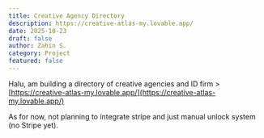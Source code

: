 ```yaml
---
title: Creative Agency Directory
description: https://creative-atlas-my.lovable.app/
date: 2025-10-23
draft: false
author: Zahin S.
category: Project
featured: false
---
```

Halu, am building a directory of creative agencies and ID firm > [https://creative-atlas-my.lovable.app/](https://creative-atlas-my.lovable.app/)

As for now, not planning to integrate stripe and just manual unlock system (no Stripe yet).